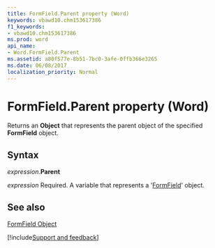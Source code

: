 ```yaml
---
title: FormField.Parent property (Word)
keywords: vbawd10.chm153617386
f1_keywords:
- vbawd10.chm153617386
ms.prod: word
api_name:
- Word.FormField.Parent
ms.assetid: a80f577e-8b51-7bc0-3afe-0ffb366e3265
ms.date: 06/08/2017
localization_priority: Normal
---
```



# FormField.Parent property (Word)

Returns an  **Object** that represents the parent object of the specified **FormField** object.


## Syntax

_expression_.**Parent**

_expression_ Required. A variable that represents a '[FormField](Word.FormField.md)' object.


## See also


[FormField Object](Word.FormField.md)

[!include[Support and feedback](~/includes/feedback-boilerplate.md)]